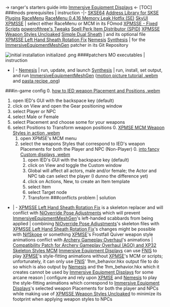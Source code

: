 -> ranger's starters guide into [Immersive Equipment Displays](https://www.nexusmods.com/skyrimspecialedition/mods/62001) <-
[TOC]
###mods
prerequisites | instruction
-|-
[SKSE64](https://skse.silverlock.org/)
[Address Library for SKSE Plugins](https://www.nexusmods.com/skyrimspecialedition/mods/32444)
[RaceMenu](https://www.nexusmods.com/skyrimspecialedition/mods/19080)
[RaceMenu 0.4.16 Memory Leak Hotfix (SE)](https://www.nexusmods.com/skyrimspecialedition/mods/70161)
[SkyUI](https://www.nexusmods.com/skyrimspecialedition/mods/12604)
[XPMSSE](https://www.nexusmods.com/skyrimspecialedition/mods/1988) | select either RaceMenu or MCM in its FOmod
[XPMSSE - Fixed Scripts](https://www.nexusmods.com/skyrimspecialedition/mods/44252)
[powerofthree's Tweaks](https://www.nexusmods.com/skyrimspecialedition/mods/51073)
[Spell Perk Item Distributor (SPID)](https://www.nexusmods.com/skyrimspecialedition/mods/36869)
[XPMSSE Weapon Styles Uncloaked](https://www.nexusmods.com/skyrimspecialedition/mods/54720)
[Simple Dual Sheath](https://www.nexusmods.com/skyrimspecialedition/mods/50049) | and its optional file [XPMSSE Left Hand Sheath Rotation Fix](https://www.nexusmods.com/skyrimspecialedition/mods/50049?tab=files&file_id=204058&nmm=1)
[Nemesis](https://www.nexusmods.com/skyrimspecialedition/mods/60033)
[Synthesis](https://github.com/Mutagen-Modding/Synthesis/wiki/Installation) | for the [ImmersiveEquipmentMeshGen](https://github.com/SteveTownsend/ImmersiveEquipmentMeshGen) patcher in its Git Repository


![initial installation initialized .png](https://i.imgur.com/mAjynxm.png)
####patchers
MO executables | instruction
- | -
[Nemesis](https://www.nexusmods.com/skyrimspecialedition/mods/60033) | run, update, and launch
[Synthesis](https://github.com/Mutagen-Modding/Synthesis/wiki/Installation) | run, install, set output, and run [ImmersiveEquipmentMeshGen](https://github.com/SteveTownsend/ImmersiveEquipmentMeshGen) ([motion picture tutorial .webm](https://files.catbox.moe/9rn70r.webm) and [pasta recipe .png](https://i.imgur.com/3jDOITa.png))

###in-game config
0. [how to IED weapon Placement and Positions .webm](https://files.catbox.moe/hxlgg4.webm)
1. open IED's GUI with the backspace key (default)
2. click on View and open the Gear positioning window
3. select Player or NPC
4. select Male or Female
5. select Placement and choose some for your weapons
6. select Positions to Transform weapon positions
	0. [XPMSE MCM Weapon Styles in action .webm](https://files.catbox.moe/qou99k.webm)
	1. open XPMSE's MCM menu
	2. select the weapons Styles that correspond to IED's weapon Placements for both the Player and NPC (Non-Player)
		0. [into fancy Custom displays .webm](https://files.catbox.moe/0l1mmu.webm)
		1. open IED's GUI with the backspace key (default)
		2. click on View and toggle the Custom window
		3. Global will affect all actors, male and/or female; the Actor and NPC tab can select the player (I dunno the difference yet)
		4. click on Actions, New, to create an Item template
		5. select Item
		6. select Target node
		7. Transform
###conflicts
problem | solution
- | -
[XPMSSE Left Hand Sheath Rotation Fix](https://www.nexusmods.com/skyrimspecialedition/mods/50049?tab=files&file_id=204058&nmm=1) is a skeleton replacer and will conflict with [NiOverride Pose Adjustments](https://www.loverslab.com/files/file/6670-nioverride-pose-adjustments-objects-se/) which will prevent [ImmersiveEquipmentMeshGen](https://github.com/SteveTownsend/ImmersiveEquipmentMeshGen)'s left-handed scabbards from being applied | combining [NiOverride Pose Adjustments](https://www.loverslab.com/files/file/6670-nioverride-pose-adjustments-objects-se/)'s skeleton files with [XPMSSE Left Hand Sheath Rotation Fix](https://www.nexusmods.com/skyrimspecialedition/mods/50049?tab=files&file_id=204058&nmm=1)'s changes might be possible with [NifSkope](https://github.com/niftools/nifskope/releases) or something
[XPMSE](https://www.nexusmods.com/skyrimspecialedition/mods/1988)'s Frostfall Quiver weapon style animations conflict with [Archery Gameplay Overhaul](https://www.nexusmods.com/skyrimspecialedition/mods/24296)'s animations | [Compatibility Patch for Archery Gameplay Overhaul (AGO) and XP32 Skeleton Styles MCM](https://www.nexusmods.com/skyrimspecialedition/mods/34889)
[Immersive Equipment Displays](https://www.nexusmods.com/skyrimspecialedition/mods/62001) can use [FNIS](https://www.nexusmods.com/skyrimspecialedition/mods/3038/) to play [XPMSE](https://www.nexusmods.com/skyrimspecialedition/mods/1988)'s style-fitting animations without [XPMSE](https://www.nexusmods.com/skyrimspecialedition/mods/1988)'s MCM or scripts; unfortunately, it can only use [FNIS](https://www.nexusmods.com/skyrimspecialedition/mods/3038/)' 1hm_behavior.hkx output file to do so which is also output by [Nemesis](https://www.nexusmods.com/skyrimspecialedition/mods/60033) and the 1hm_behavior.hkx which it creates cannot be used by [Immersive Equipment Displays](https://www.nexusmods.com/skyrimspecialedition/mods/62001) for some arcane reason | configure and rely upon [XPMSE](https://www.nexusmods.com/skyrimspecialedition/mods/1988) and [Nemesis](https://www.nexusmods.com/skyrimspecialedition/mods/60033) to play the style-fitting animations which correspond to [Immersive Equipment Displays](https://www.nexusmods.com/skyrimspecialedition/mods/62001)'s selected weapon Placements for both the player and NPCs while making use of [XPMSSE Weapon Styles Uncloaked](https://www.nexusmods.com/skyrimspecialedition/mods/54720) to minimize its footprint when applying weapon styles to NPCs
